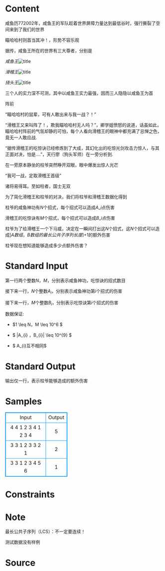 
# Content

咸鱼历$772002$年，咸鱼王的军队趁着世界屏障力量达到最低谷时，强行撕裂了空间来到了我们的世界

瞄哈哈村则首当其冲！，形势不容乐观

据传，咸鱼王所在的世界有三大尊者，分别是

$咸鱼王$![title](/source/lutece/zhu-ye-da-zhan-hua-ji-wang/img/aHR0cHM6Ly9hY20udWVzdGMuZWR1LmNuL21lZGlhL2ltYWdlL3Byb2JsZW0vMTM0OS8yMDE2MDQyNDIxNDIzNzIzMzE5LmpwZw==.jpg)

$滑稽王$![title](/source/lutece/zhu-ye-da-zhan-hua-ji-wang/img/aHR0cHM6Ly9hY20udWVzdGMuZWR1LmNuL21lZGlhL2ltYWdlL3Byb2JsZW0vMTM0OS8yMDE2MDQyNDIxNDI0MzQ5ODIwLmdpZg==.gif)

$挠头王$![title](/source/lutece/zhu-ye-da-zhan-hua-ji-wang/img/aHR0cHM6Ly9hY20udWVzdGMuZWR1LmNuL21lZGlhL2ltYWdlL3Byb2JsZW0vMTM0OS8yMDE2MDQyNDIxNDI1MzIyNjIxLmdpZg==.gif)

三个人的实力深不可测，其中以咸鱼王实力最强，因而三人隐隐以咸鱼王为首

阵前

“瞄哈哈村的鼠辈，可有人敢出来与我一战？！”

“滑稽王又来叫阵了！，欺我瞄哈哈村无人吗？”，卿学姐愤怒的说道，话虽如此，瞄哈哈村阵前的气氛却静的可怕，每个人看向滑稽王的眼神中都充满了忌惮之色，竟无一人敢应战.

“据传滑稽王的吃惊诀已经修炼到了大成，其幻化出的吃惊光剑攻击力惊人，与其正面对决，怕是....”，天行廖（狗头军师）在一旁分析到.

在一旁原本静坐的柱爷突然睁开双眼，眼中爆发出惊人光芒

“我可一战，定取滑稽王首级”

诸将易得耳。至如柱者，国士无双

为了简化滑稽王和柱爷的对决，我们将柱爷和滑稽王数据化得到

柱爷的咸鱼神功有$N$个招式，每个招式可以造成$A\_{i}$点伤害

滑稽王的吃惊诀有$M$个招式，每个招式可以造成$B\_{i}$点伤害

柱爷为了给滑稽王一个下马威，决定在一瞬间打出这$N$个招式，这$N$个招式可以造成$[ A数组，B数组的最长公共子序列长度 ]$+1的额外伤害

柱爷现在想知道能够造成多少点额外伤害？

# Standard Input

第一行两个整数$N，M$，分别表示咸鱼神功，吃惊诀的招式数目

接下来一行，$N$个整数$A_{i}$，分别表示咸鱼神功第$i$个招式的伤害

接下来一行，$M$个整数$B_{i}$，分别表示吃惊诀第$i$个招式的伤害

数据保证:

*  $1 \leq N，M \leq 10^6 $

*  $ |A\_{i} ，B\_{i}| \leq 10^{9} $

* $ A\_{i}互不相同$

# Standard Output

输出仅一行，表示柱爷能够造成的额外伤害

# Samples

<style>
        table,table tr th, table tr td { border:1px solid #0094ff; }
        table { width: 200px; min-height: 25px; line-height: 25px; text-align: center; border-collapse: collapse;}   
    </style>
<table>
	<tr>
		<td>Input</td>
		<td>Output</td>
	</tr>
<tr><td>4 4
1 2 3 4
1 2 3 4
</td><td>5
</td></tr><tr><td>3 3
1 2 3
3 2 1
</td><td>2
</td></tr><tr><td>3 3
1 2 3
4 5 6
</td><td>1
</td></tr></table>


# Constraints



# Note

最长公共子序列（LCS）：不一定要连续！

测试数据没有样例

# Source


